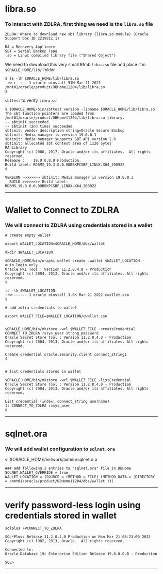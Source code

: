 # libra.so

### To interact with ZDLRA, first thing we need is the `libra.so` file

```
ZDLRA: Where to download new sbt library (libra.so module) (Oracle Support Doc ID 2219812.1)
```
```
RA = Recovery Appliance
SBT = Serial Backup Tape
.so = Linux compiled library file ("Shared Object")
```

We need to download this very small 91mb `libra.so` file and place it in `$ORACLE_HOME/lib/` folder
```
$ ls -lh $ORACLE_HOME/lib/libra.so
-rw-r--r-- 1 oracle oinstall 91M Mar 21 2022 /mnt01/oracle/product/DBHome11204/lib/libra.so
$
```

`sbttest` to verify `libra.so`
```
$ $ORACLE_HOME/bin/sbttest version -libname $ORACLE_HOME/lib/libra.so
The sbt function pointers are loaded from /mnt01/oracle/product/DBHome11204/lib/libra.so library.
-- sbtinit succeeded
-- sbtinit (2nd time) succeeded
sbtinit: vendor description string=Oracle Secure Backup
sbtinit: Media manager is version 19.0.0.1
sbtinit: Media manager supports SBT API version 2.0
sbtinit: allocated sbt context area of 1120 bytes
RA Library
Copyright (c) 2008, 2017, Oracle and/or its affiliates.  All rights reserved.
Release :    19.0.0.0.0 Production.
Build label: RDBMS_19.3.0.0.0DBBKPCSBP_LINUX.X64_200922
$
```
```
VERSION >>>>>>>> sbtinit: Media manager is version 19.0.0.1
  BUILD >>>>>>>> Build label: RDBMS_19.3.0.0.0DBBKPCSBP_LINUX.X64_200922
```

---

# Wallet to Connect to ZDLRA

### We will connect to ZDLRA using credentials stored in a wallet

```
# create empty wallet

export WALLET_LOCATION=$ORACLE_HOME/dbs/wallet

mkdir $WALLET_LOCATION

$ORACLE_HOME/bin/orapki wallet create -wallet $WALLET_LOCATION -auto_login_only
Oracle PKI Tool : Version 11.2.0.4.0 - Production
Copyright (c) 2004, 2013, Oracle and/or its affiliates. All rights reserved.
$

ls -lh $WALLET_LOCATION
-rw------- 1 oracle oinstall 3.6K Mar 21 2022 cwallet.sso
$
```

```
# add zdlra credentials to wallet

export WALLET_FILE=$WALLET_LOCATION/cwallet.sso


$ORACLE_HOME/bin/mkstore -wrl $WALLET_FILE -createCredential CONNECT_TO_ZDLRA rasys_user strong_password
Oracle Secret Store Tool : Version 11.2.0.4.0 - Production
Copyright (c) 2004, 2013, Oracle and/or its affiliates. All rights reserved.

Create credential oracle.security.client.connect_string1
$


# list credentials stored in wallet

$ORACLE_HOME/bin/mkstore -wrl $WALLET_FILE -listCredential
Oracle Secret Store Tool : Version 11.2.0.4.0 - Production
Copyright (c) 2004, 2013, Oracle and/or its affiliates. All rights reserved.

List credential (index: connect_string username)
1: CONNECT_TO_ZDLRA rasys_user
$
```

---

# sqlnet.ora

### We will add wallet configuration to `sqlnet.ora`

vi $ORACLE_HOME/network/admin/sqlnet.ora
```
### add following 2 entries to "sqlnet.ora" file in DBHome
SQLNET.WALLET_OVERRIDE = true
WALLET_LOCATION = (SOURCE = (METHOD = FILE) (METHOD_DATA = (DIRECTORY = /mnt01/oracle/product/DBHome11204/dbs/wallet )))
```

---

# verify password-less login using credentials stored in wallet

```
sqlplus /@CONNECT_TO_ZDLRA

SQL*Plus: Release 11.2.0.4.0 Production on Mon Mar 21 03:23:00 2022
Copyright (c) 1982, 2013, Oracle.  All rights reserved.

Connected to:
Oracle Database 19c Enterprise Edition Release 19.0.0.0.0 - Production

SQL>
```

---
